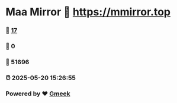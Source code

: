 # Maa Mirror :link: https://mmirror.top 
### :page_facing_up: [17](https://mmirror.top/tag.html) 
### :speech_balloon: 0 
### :hibiscus: 51696 
### :alarm_clock: 2025-05-20 15:26:55 
### Powered by :heart: [Gmeek](https://github.com/Meekdai/Gmeek)

